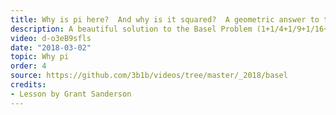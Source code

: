 ```yaml
---
title: Why is pi here?  And why is it squared?  A geometric answer to the Basel problem
description: A beautiful solution to the Basel Problem (1+1/4+1/9+1/16+...) using Euclidian geometry.  Unlike many more common proofs, this one makes it very clear why pi is involved in the answer.
video: d-o3eB9sfls
date: "2018-03-02"
topic: Why pi
order: 4
source: https://github.com/3b1b/videos/tree/master/_2018/basel
credits:
- Lesson by Grant Sanderson
---
```

